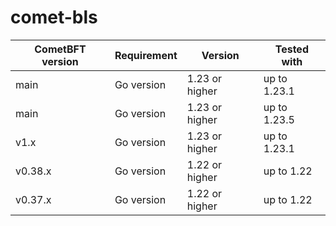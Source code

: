 # comet-bls

| CometBFT version | Requirement | Version        | Tested with  |
|------------------|-------------|----------------|--------------|
| main             | Go version  | 1.23 or higher | up to 1.23.1 |
| main             | Go version  | 1.23 or higher | up to 1.23.5 |
| v1.x             | Go version  | 1.23 or higher | up to 1.23.1 |
| v0.38.x          | Go version  | 1.22 or higher | up to 1.22   |
| v0.37.x          | Go version  | 1.22 or higher | up to 1.22   |
